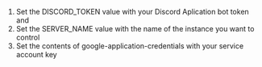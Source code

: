 1. Set the DISCORD_TOKEN value with your Discord Aplication bot token and 
2. Set the SERVER_NAME value with the name of the instance you want to control
3. Set the contents of google-application-credentials with your service account key
